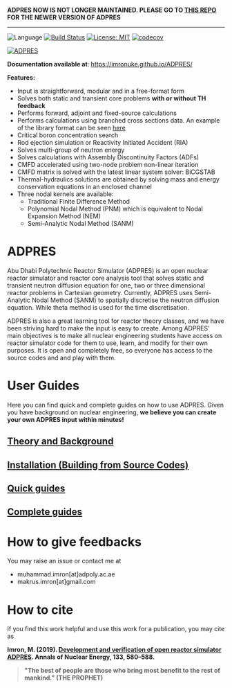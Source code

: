 
 **ADPRES NOW IS NOT LONGER MAINTAINED. PLEASE GO TO [THIS REPO](https://github.com/imronuke/KOMODO) FOR THE NEWER VERSION OF ADPRES**
***

![Language](https://raw.githubusercontent.com/imronuke/ADPRES/master/docs/images/fortran.png) [![Build Status](https://travis-ci.com/imronuke/ADPRES.svg?branch=master)](https://travis-ci.com/imronuke/ADPRES) [![License: MIT](https://img.shields.io/badge/License-MIT-yellow.svg)](https://github.com/imronuke/ADPRES/blob/master/LICENSE)  [![codecov](https://codecov.io/gh/imronuke/ADPRES/branch/master/graph/badge.svg)](https://codecov.io/gh/imronuke/ADPRES)





[![ADPRES](https://raw.githubusercontent.com/imronuke/ADPRES/master/docs/images/adpres1.png)](https://imronuke.github.io/ADPRES/)

**Documentation available at**: https://imronuke.github.io/ADPRES/

**Features:**
* Input is straightforward, modular and in a free-format form
* Solves both static and transient core problems **with or without TH feedback**
* Performs forward, adjoint and fixed-source calculations
* Performs calculations using branched cross sections data. An example of the library format can be seen [here](https://github.com/imronuke/ADPRES/blob/master/smpl/xsec/SERPENT_CMM/m40.tab)
* Critical boron concentration search
* Rod ejection simulation or Reactivity Initiated Accident (RIA)
* Solves multi-group of neutron energy
* Solves calculations with Assembly Discontinuity Factors (ADFs)
* CMFD accelerated using two-node problem non-linear iteration
* CMFD matrix is solved with the latest linear system solver: BiCGSTAB
* Thermal-hydraulics solutions are obtained by solving mass and energy conservation equations in an enclosed channel
* Three nodal kernels are available:
  * Traditional Finite Difference Method
  * Polynomial Nodal Method (PNM) which is equivalent to Nodal Expansion Method (NEM)
  * Semi-Analytic Nodal Method (SANM)

# ADPRES

Abu Dhabi Polytechnic Reactor Simulator (ADPRES) is an open nuclear reactor simulator and reactor core analysis tool that solves static and transient neutron diffusion equation for one, two or three dimensional reactor problems in Cartesian geometry. Currently, ADPRES uses Semi-Analytic Nodal Method (SANM) to spatially discretise the neutron diffusion equation. While theta method is used for the time discretisation.

ADPRES is also a great learning tool for reactor theory classes, and we have been striving hard to make the input is easy to create. Among ADPRES' main objectives is to make all nuclear engineering students have access on reactor simulator code for them to use, learn, and modify for their own purposes. It is open and completely free, so everyone has access to the source codes and and play with them.

# User Guides

Here you can find quick and complete guides on how to use ADPRES. Given you have background on nuclear engineering, **we believe you can create your own ADPRES input within minutes!**
## [Theory and Background](https://imronuke.github.io/ADPRES/method)
## [Installation (Building from Source Codes)](https://imronuke.github.io/ADPRES/install)
## [Quick guides](https://imronuke.github.io/ADPRES/quick-guides)
## [Complete guides](https://imronuke.github.io/ADPRES/card-desc)


# How to give feedbacks
You may raise an issue or contact me at
* muhammad.imron[at]adpoly.ac.ae
* makrus.imron[at]gmail.com

# How to cite
If you find this work helpful and use this work for a publication, you may cite as

**Imron, M. (2019). [Development and verification of open reactor simulator ADPRES](https://doi.org/10.1016/j.anucene.2019.06.049). Annals of Nuclear Energy, 133, 580–588.**


> **"The best of people are those who bring most benefit to the rest of mankind." (THE PROPHET)**
